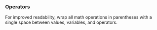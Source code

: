 ### Operators

For improved readability, wrap all math operations in parentheses with a single space between values, variables, and operators.